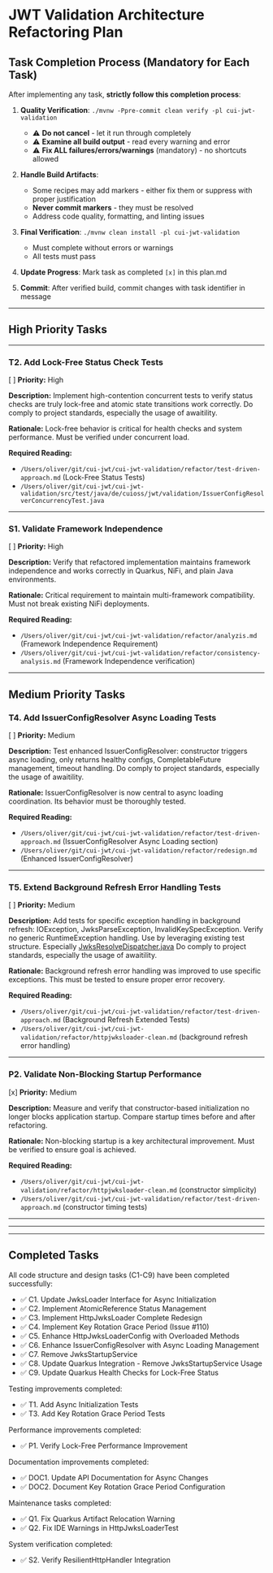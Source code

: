 # JWT Validation Architecture Refactoring Plan

## Task Completion Process (Mandatory for Each Task)

After implementing any task, **strictly follow this completion process**:

1. **Quality Verification**: `./mvnw -Ppre-commit clean verify -pl cui-jwt-validation`
   - ⚠️ **Do not cancel** - let it run through completely
   - ⚠️ **Examine all build output** - read every warning and error
   - ⚠️ **Fix ALL failures/errors/warnings** (mandatory) - no shortcuts allowed

2. **Handle Build Artifacts**:
   - Some recipes may add markers - either fix them or suppress with proper justification
   - **Never commit markers** - they must be resolved
   - Address code quality, formatting, and linting issues

3. **Final Verification**: `./mvnw clean install -pl cui-jwt-validation`
   - Must complete without errors or warnings
   - All tests must pass

4. **Update Progress**: Mark task as completed `[x]` in this plan.md

5. **Commit**: After verified build, commit changes with task identifier in message

---

## High Priority Tasks

---

### T2. Add Lock-Free Status Check Tests
[ ] **Priority:** High

**Description:** Implement high-contention concurrent tests to verify status checks are truly lock-free and atomic state transitions work correctly.
Do comply to project standards, especially the usage of awaitility.

**Rationale:** Lock-free behavior is critical for health checks and system performance. Must be verified under concurrent load.

**Required Reading:**
- `/Users/oliver/git/cui-jwt/cui-jwt-validation/refactor/test-driven-approach.md` (Lock-Free Status Tests)
- `/Users/oliver/git/cui-jwt/cui-jwt-validation/src/test/java/de/cuioss/jwt/validation/IssuerConfigResolverConcurrencyTest.java`

---

### S1. Validate Framework Independence
[ ] **Priority:** High

**Description:** Verify that refactored implementation maintains framework independence and works correctly in Quarkus, NiFi, and plain Java environments.

**Rationale:** Critical requirement to maintain multi-framework compatibility. Must not break existing NiFi deployments.

**Required Reading:**
- `/Users/oliver/git/cui-jwt/cui-jwt-validation/refactor/analyzis.md` (Framework Independence Requirement)
- `/Users/oliver/git/cui-jwt/cui-jwt-validation/refactor/consistency-analysis.md` (Framework Independence verification)

---

## Medium Priority Tasks

### T4. Add IssuerConfigResolver Async Loading Tests
[ ] **Priority:** Medium

**Description:** Test enhanced IssuerConfigResolver: constructor triggers async loading, only returns healthy configs, CompletableFuture management, timeout handling.
Do comply to project standards, especially the usage of awaitility.

**Rationale:** IssuerConfigResolver is now central to async loading coordination. Its behavior must be thoroughly tested.

**Required Reading:**
- `/Users/oliver/git/cui-jwt/cui-jwt-validation/refactor/test-driven-approach.md` (IssuerConfigResolver Async Loading section)
- `/Users/oliver/git/cui-jwt/cui-jwt-validation/refactor/redesign.md` (Enhanced IssuerConfigResolver)

---

### T5. Extend Background Refresh Error Handling Tests
[ ] **Priority:** Medium

**Description:** Add tests for specific exception handling in background refresh: IOException, JwksParseException, InvalidKeySpecException. Verify no generic RuntimeException handling.
Use by leveraging existing test structure. Especially [JwksResolveDispatcher.java](../src/test/java/de/cuioss/jwt/validation/test/dispatcher/JwksResolveDispatcher.java)
Do comply to project standards, especially the usage of awaitility.

**Rationale:** Background refresh error handling was improved to use specific exceptions. This must be tested to ensure proper error recovery.

**Required Reading:**
- `/Users/oliver/git/cui-jwt/cui-jwt-validation/refactor/test-driven-approach.md` (Background Refresh Extended Tests)
- `/Users/oliver/git/cui-jwt/cui-jwt-validation/refactor/httpjwksloader-clean.md` (background refresh error handling)

---

### P2. Validate Non-Blocking Startup Performance
[x] **Priority:** Medium

**Description:** Measure and verify that constructor-based initialization no longer blocks application startup. Compare startup times before and after refactoring.

**Rationale:** Non-blocking startup is a key architectural improvement. Must be verified to ensure goal is achieved.

**Required Reading:**
- `/Users/oliver/git/cui-jwt/cui-jwt-validation/refactor/httpjwksloader-clean.md` (constructor simplicity)
- `/Users/oliver/git/cui-jwt/cui-jwt-validation/refactor/test-driven-approach.md` (constructor timing tests)

---

---

---


## Completed Tasks

All code structure and design tasks (C1-C9) have been completed successfully:
- ✅ C1. Update JwksLoader Interface for Async Initialization
- ✅ C2. Implement AtomicReference Status Management
- ✅ C3. Implement HttpJwksLoader Complete Redesign
- ✅ C4. Implement Key Rotation Grace Period (Issue #110)
- ✅ C5. Enhance HttpJwksLoaderConfig with Overloaded Methods
- ✅ C6. Enhance IssuerConfigResolver with Async Loading Management
- ✅ C7. Remove JwksStartupService
- ✅ C8. Update Quarkus Integration - Remove JwksStartupService Usage
- ✅ C9. Update Quarkus Health Checks for Lock-Free Status

Testing improvements completed:
- ✅ T1. Add Async Initialization Tests
- ✅ T3. Add Key Rotation Grace Period Tests

Performance improvements completed:
- ✅ P1. Verify Lock-Free Performance Improvement

Documentation improvements completed:
- ✅ DOC1. Update API Documentation for Async Changes
- ✅ DOC2. Document Key Rotation Grace Period Configuration

Maintenance tasks completed:
- ✅ Q1. Fix Quarkus Artifact Relocation Warning
- ✅ Q2. Fix IDE Warnings in HttpJwksLoaderTest

System verification completed:
- ✅ S2. Verify ResilientHttpHandler Integration
